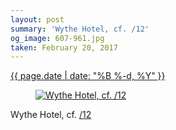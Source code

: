 ```yaml
---
layout: post
summary: 'Wythe Hotel, cf. /12'
og_image: 607-961.jpg
taken: February 20, 2017
---
```


<div class="post">
 <time>
  <a href="/607">
   {{ page.date | date: "%B %-d, %Y" }}
  </a>
 </time>
 <a href="/607">
  <figure data-taken="2/20/2017">
   <img alt="Wythe Hotel, cf. /12" sizes="(min-width: 700px) 50vw, calc(100vw - 2rem)" src="{{ site.assets_url }}/607-480.jpg" srcset="{{ site.assets_url }}/607-240.jpg 240w, {{ site.assets_url }}/607-480.jpg 480w, {{ site.assets_url }}/607-721.jpg 721w, {{ site.assets_url }}/607-961.jpg 961w"/>
  </figure>
 </a>
 <span>
  Wythe Hotel, cf.
  <a href="http://life.aaronjgreenberg.com/12">
   /12
  </a>
 </span>
</div>
